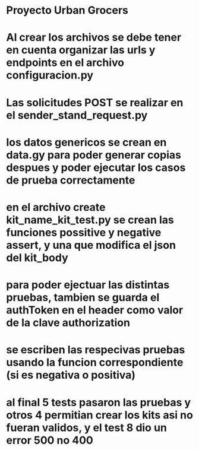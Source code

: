 # Proyecto Urban Grocers 
# Al crear los archivos se debe tener en cuenta organizar las urls y endpoints en el archivo configuracion.py
# Las solicitudes POST se realizar en el sender_stand_request.py 
# los datos genericos se crean en data.gy para poder generar copias despues y poder ejecutar los casos de prueba correctamente
# en el archivo create kit_name_kit_test.py se crean las funciones possitive y negative assert, y una que modifica el json del kit_body
# para poder ejectuar las distintas pruebas, tambien se guarda el authToken en el header como valor de la clave authorization
# se escriben las respecivas pruebas usando la funcion correspondiente (si es negativa o positiva)
# al final 5 tests pasaron las pruebas y otros 4 permitian crear los kits asi no fueran validos, y el test 8 dio un error 500 no 400
